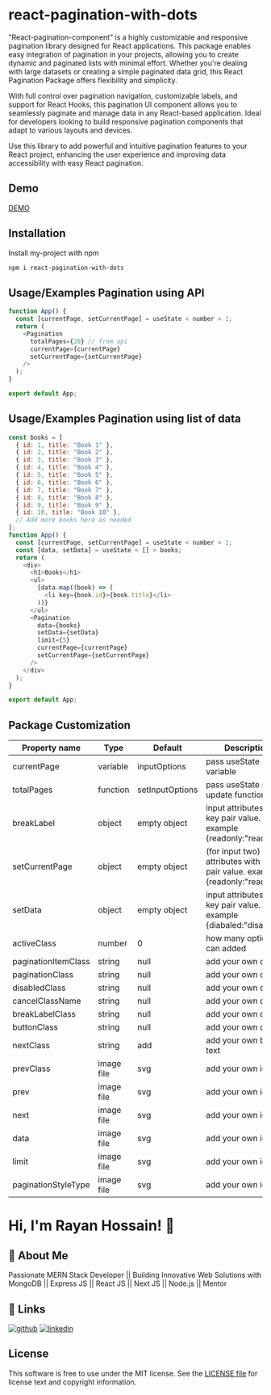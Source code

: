 # react-pagination-with-dots

\"React-pagination-component\" is a highly customizable and responsive pagination library designed for React applications. This package enables easy integration of pagination in your projects, allowing you to create dynamic and paginated lists with minimal effort. Whether you're dealing with large datasets or creating a simple paginated data grid, this React Pagination Package offers flexibility and simplicity.

With full control over pagination navigation, customizable labels, and support for React Hooks, this pagination UI component allows you to seamlessly paginate and manage data in any React-based application. Ideal for developers looking to build responsive pagination components that adapt to various layouts and devices.

Use this library to add powerful and intuitive pagination features to your React project, enhancing the user experience and improving data accessibility with easy React pagination.

## Demo

[DEMO](https://stackblitz.com/edit/vitejs-vite-3kfukr?file=src%2FApp.tsx)

## Installation

Install my-project with npm

```bash
npm i react-pagination-with-dots
```

## Usage/Examples Pagination using API

```javascript
function App() {
  const [currentPage, setCurrentPage] = useState < number > 1;
  return (
    <Pagination
      totalPages={20} // from api
      currentPage={currentPage}
      setCurrentPage={setCurrentPage}
    />
  );
}

export default App;
```

## Usage/Examples Pagination using list of data

```javascript
const books = [
  { id: 1, title: "Book 1" },
  { id: 2, title: "Book 2" },
  { id: 3, title: "Book 3" },
  { id: 4, title: "Book 4" },
  { id: 5, title: "Book 5" },
  { id: 6, title: "Book 6" },
  { id: 7, title: "Book 7" },
  { id: 8, title: "Book 8" },
  { id: 9, title: "Book 9" },
  { id: 10, title: "Book 10" },
  // Add more books here as needed
];
function App() {
  const [currentPage, setCurrentPage] = useState < number > 1;
  const [data, setData] = useState < [] > books;
  return (
    <div>
      <h1>Books</h1>
      <ul>
        {data.map((book) => (
          <li key={book.id}>{book.title}</li>
        ))}
      </ul>
      <Pagination
        data={books}
        setData={setData}
        limit={5}
        currentPage={currentPage}
        setCurrentPage={setCurrentPage}
      />
    </div>
  );
}

export default App;
```

## Package Customization

| Property name        | Type       | Default         | Description                                                                         |
| -------------------- | ---------- | --------------- | ----------------------------------------------------------------------------------- |
| currentPage         | variable   | inputOptions    | pass useState variable                                                              |
| totalPages      | function   | setInputOptions | pass useState state update function                                                 |
| breakLabel      | object     | empty object    | input attributes with key pair value. example {readonly:"readonly"}                 |
| setCurrentPage   | object     | empty object    | (for input two) input attributes with key pair value. example {readonly:"readonly"} |
| setData     | object     | empty object    | input attributes with key pair value. example {diabaled:"disabled"}                 |
| activeClass               | number     | 0               | how many options can added                                                          |
| paginationItemClass   | string     | null            | add your own css                                                                    |
| paginationClass        | string     | null            | add your own css                                                                    |
| disabledClass       | string     | null            | add your own css                                                                    |
| cancelClassName      | string     | null            | add your own css                                                                    |
| breakLabelClass      | string     | null            | add your own css                                                                    |
| buttonClass | string     | null            | add your own css                                                                    |
| nextClass           | string     | add             | add your own button text                                                            |
| prevClass           | image file | svg             | add your own icon                                                                   |
| prev     | image file | svg             | add your own icon                                                                   |
| next      | image file | svg             | add your own icon                                                                   |
| data      | image file | svg             | add your own icon                                                                   |
| limit      | image file | svg             | add your own icon                                                                   |
| paginationStyleType      | image file | svg             | add your own icon                                                                   |

# Hi, I'm Rayan Hossain! 👋

## 🚀 About Me

Passionate MERN Stack Developer || Building Innovative Web Solutions with MongoDB || Express JS || React JS || Next JS || Node.js || Mentor

## 🔗 Links

[![github](https://img.shields.io/badge/my_portfolio-000?style=for-the-badge&logo=ko-fi&logoColor=white)](https://github.com/rayan2228)
[![linkedin](https://img.shields.io/badge/linkedin-0A66C2?style=for-the-badge&logo=linkedin&logoColor=white)](https://www.linkedin.com/in/rayan2228/)

## License

This software is free to use under the MIT license. See the [LICENSE file](https://choosealicense.com/licenses/mit/) for license text and copyright information.
